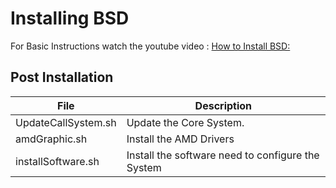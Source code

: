 # Installing BSD

For Basic Instructions watch the youtube video : [How to Install BSD: ](https://www.youtube.com/watch?v=bQKaNbarQKI&t=1290s )

## Post Installation

| File | Description | 
|------|-------------|
| UpdateCallSystem.sh | Update the Core System. |
| amdGraphic.sh       | Install the AMD Drivers |
| installSoftware.sh  | Install the software need to configure the System |
